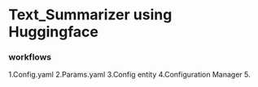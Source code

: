 # Text_Summarizer using Huggingface

### workflows

1.Config.yaml
2.Params.yaml
3.Config entity
4.Configuration Manager
5.